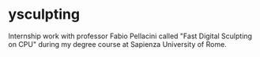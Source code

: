 # ysculpting
Internship work with professor Fabio Pellacini called "Fast Digital Sculpting on CPU" during my degree course at Sapienza University of Rome.

